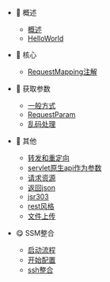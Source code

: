 * 🐶 概述

   * [概述](gaishu)
   * [HelloWorld](helloworld)

* 🦄 核心 

    * [RequestMapping注解](RequestMapping)
* 🐹 获取参数

    * [一般方式](yibanfangshi)
    * [RequestParam](RequestParam)
    * [乱码处理](luanmachuli)
* 🙈 其他

    * [转发和重定向](zhuanfachongdingxiang)
    * [servlet原生api作为参数](servlet)
    * [请求资源](qingqiuziyuan)
    * [返回json](json)
    * [jsr303](jsr303)
    * [rest风格](rest)
    * [文件上传](wenjianshangchuan) 
* 😋 SSM整合

    * [启动流程](qidongliucheng)
    * [开始配置](kaishipeizhi)
    * [ssh整合](ssh)